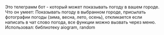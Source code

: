 Это телеграмм бот - который может показывать погоду в вашем городе.
Что он умеет: Показывать погоду в выбранном городе, присылать фотографии погоды (зима, весна, лето, осень), откликается если написать в чат слово погода, все функции можно вызвать через меню.
Использовал: библиотеку aiogram, random
 

